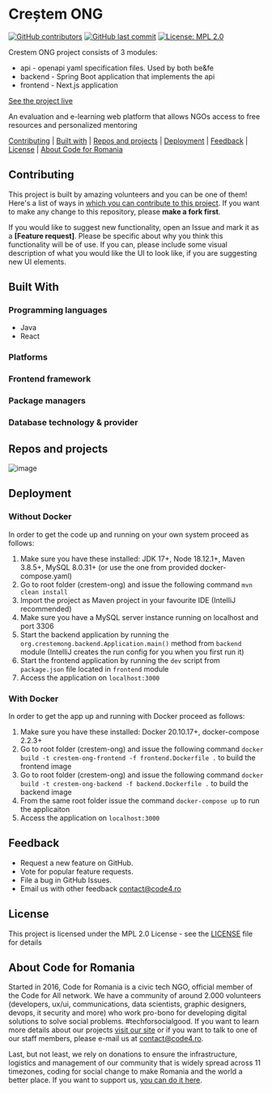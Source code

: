 # Creștem ONG

[![GitHub contributors][ico-contributors]][link-contributors]
[![GitHub last commit][ico-last-commit]][link-last-commit]
[![License: MPL 2.0][ico-license]][link-license]

Crestem ONG project consists of 3 modules:
- api - openapi yaml specification files. Used by both be&fe 
- backend - Spring Boot application that implements the api
- frontend - Next.js application

[See the project live][link-production]

An evaluation and e-learning web platform that allows NGOs access to free resources and personalized mentoring

[Contributing](#contributing) | [Built with](#built-with) | [Repos and projects](#repos-and-projects) | [Deployment](#deployment) | [Feedback](#feedback) | [License](#license) | [About Code for Romania](#about-code-for-romania)

## Contributing

This project is built by amazing volunteers and you can be one of them! Here's a list of ways in [which you can contribute to this project][link-contributing]. If you want to make any change to this repository, please **make a fork first**.

If you would like to suggest new functionality, open an Issue and mark it as a __[Feature request]__. Please be specific about why you think this functionality will be of use. If you can, please include some visual description of what you would like the UI to look like, if you are suggesting new UI elements.

## Built With

### Programming languages
- Java
- React

### Platforms

### Frontend framework

### Package managers

### Database technology & provider

## Repos and projects

![image]()

## Deployment
### Without Docker
In order to get the code up and running on your own system proceed as follows:
1. Make sure you have these installed: JDK 17+, Node 18.12.1+, Maven 3.8.5+, MySQL 8.0.31+ (or use the one from provided docker-compose.yaml)
2. Go to root folder (crestem-ong) and issue the following command `mvn clean install`
3. Import the project as Maven project in your favourite IDE (IntelliJ recommended)
4. Make sure you have a MySQL server instance running on localhost and port 3306
5. Start the backend application by running the `org.crestemong.backend.Application.main()` method from `backend` module (IntelliJ creates the run config for you when you first run it)
6. Start the frontend application by running the `dev` script from `package.json` file located in `frontend` module
7. Access the application on `localhost:3000`

### With Docker
In order to get the app up and running with Docker proceed as follows:
1. Make sure you have these installed: Docker 20.10.17+, docker-compose 2.2.3+ 
2. Go to root folder (crestem-ong) and issue the following command `docker build -t crestem-ong-frontend -f frontend.Dockerfile .` to build the frontend image
3. Go to root folder (crestem-ong) and issue the following command `docker build -t crestem-ong-backend -f backend.Dockerfile .` to build the backend image
4. From the same root folder issue the command `docker-compose up` to run the applicaiton
5. Access the application on `localhost:3000`

## Feedback

* Request a new feature on GitHub.
* Vote for popular feature requests.
* File a bug in GitHub Issues.
* Email us with other feedback contact@code4.ro

## License

This project is licensed under the MPL 2.0 License - see the [LICENSE](LICENSE) file for details

## About Code for Romania

Started in 2016, Code for Romania is a civic tech NGO, official member of the Code for All network. We have a community of around 2.000 volunteers (developers, ux/ui, communications, data scientists, graphic designers, devops, it security and more) who work pro-bono for developing digital solutions to solve social problems. #techforsocialgood. If you want to learn more details about our projects [visit our site][link-code4] or if you want to talk to one of our staff members, please e-mail us at contact@code4.ro.

Last, but not least, we rely on donations to ensure the infrastructure, logistics and management of our community that is widely spread across 11 timezones, coding for social change to make Romania and the world a better place. If you want to support us, [you can do it here][link-donate].


[ico-contributors]: https://img.shields.io/github/contributors/code4romania/crestem-ong.svg?style=for-the-badge
[ico-last-commit]: https://img.shields.io/github/last-commit/code4romania/crestem-ong.svg?style=for-the-badge
[ico-license]: https://img.shields.io/badge/license-MPL%202.0-brightgreen.svg?style=for-the-badge

[link-contributors]: https://github.com/code4romania/crestem-ong/graphs/contributors
[link-last-commit]: https://github.com/code4romania/crestem-ong/commits/main
[link-license]: https://opensource.org/licenses/MPL-2.0
[link-contributing]: https://github.com/code4romania/.github/blob/main/CONTRIBUTING.md

[link-production]: insert_link_here

[link-code4]: https://code4.ro/en/
[link-donate]: https://code4.ro/en/donate/
